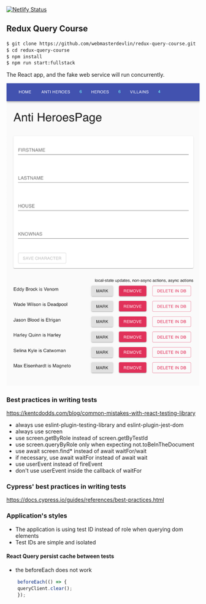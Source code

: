 [![Netlify Status](https://api.netlify.com/api/v1/badges/39148865-a987-40c6-adfa-db2fb25ca284/deploy-status)](https://app.netlify.com/sites/xenodochial-wing-f97dd4/deploys)
## Redux Query Course

```sh
$ git clone https://github.com/webmasterdevlin/redux-query-course.git
$ cd redux-query-course
$ npm install
$ npm run start:fullstack
```

The React app, and the fake web service will run concurrently.

![screenshot](./screenshot.png)


### Best practices in writing tests

https://kentcdodds.com/blog/common-mistakes-with-react-testing-library

- always use eslint-plugin-testing-library and eslint-plugin-jest-dom
- always use screen
- use screen.getByRole instead of screen.getByTestId
- use screen.queryByRole only when expecting not.toBeInTheDocument
- use await screen.find* instead of await waitFor/wait
- if necessary, use await waitFor instead of await wait
- use userEvent instead of fireEvent
- don't use userEvent inside the callback of waitFor


### Cypress' best practices in writing tests

https://docs.cypress.io/guides/references/best-practices.html

### Application's styles

- The application is using test ID instead of role when querying dom elements
- Test IDs are simple and isolated


#### React Query persist cache between tests
- the beforeEach does not work
```ts
    beforeEach(() => {
    queryClient.clear();
    });
```
